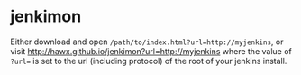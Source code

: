 # jenkimon

Either download and open `/path/to/index.html?url=http://myjenkins`, or visit
<http://hawx.github.io/jenkimon?url=http://myjenkins> where the value of `?url=`
is set to the url (including protocol) of the root of your jenkins install.
